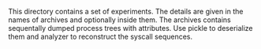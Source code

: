 This directory contains a set of experiments. The details are given in the names of archives and optionally inside them.
The archives contains sequentally dumped process trees with attributes. Use pickle to deserialize them and analyzer to reconstruct the syscall sequences.
